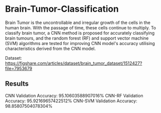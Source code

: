 # Brain-Tumor-Classification

Brain Tumor is the uncontrollable and irregular growth of the cells in the human brain. With the passage of time, these cells continue to multiply. To classify brain tumor, a CNN method is proposed for accurately classifying brain tumours, and the random forest (RF) and support vector machine (SVM) algorithms are tested for improving CNN model's accuracy utilising characteristics derived from the CNN model.

Dataset: https://figshare.com/articles/dataset/brain_tumor_dataset/1512427?file=7953679

## Results
CNN Validation Accuracy: 95.10603588907016%
CNN-RF Validation Accuracy: 95.92169657422512%
CNN-SVM Validation Accuracy: 98.85807504078304%
